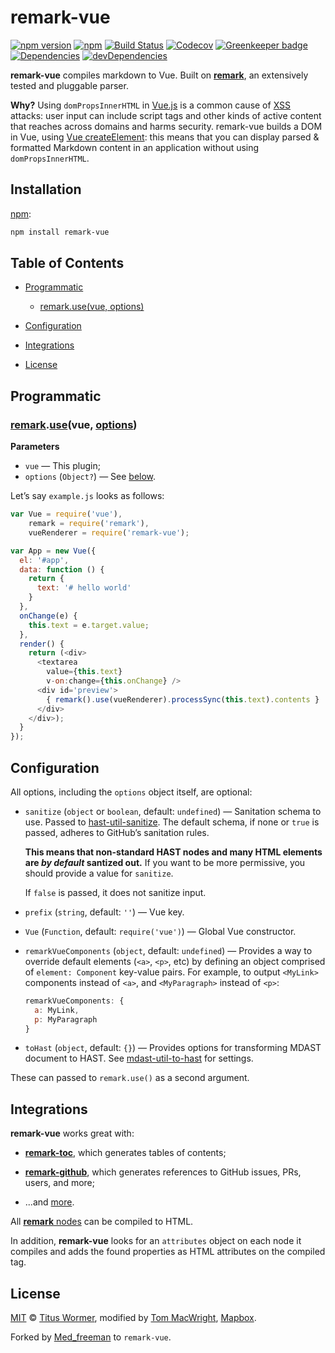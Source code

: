 # remark-vue

[![npm version](https://badgen.net/npm/v/remark-vue)](https://www.npmjs.com/package/remark-vue)
[![npm](https://badgen.net/npm/dt/remark-vue)](https://npmjs.com/package/remark-vue)
[![Build Status](https://badgen.net/circleci/github/medfreeman/remark-vue/vuejs)](https://circleci.com/gh/medfreeman/remark-vue)
[![Codecov](https://badgen.net/codecov/c/github/medfreeman/remark-vue/vuejs)](https://codecov.io/gh/medfreeman/remark-vue/branch/vuejs)
[![Greenkeeper badge](https://badges.greenkeeper.io/medfreeman/remark-vue.svg)](https://greenkeeper.io/)
[![Dependencies](https://badgen.net/david/dep/medfreeman/remark-vue)](https://david-dm.org/medfreeman/remark-vue)
[![devDependencies](https://badgen.net/david/dev/medfreeman/remark-vue)](https://david-dm.org/medfreeman/remark-vue?type=dev)

**remark-vue** compiles markdown to Vue.  Built on [**remark**](https://github.com/remarkjs/remark),
an extensively tested and pluggable parser.

**Why?** Using `domPropsInnerHTML` in
[Vue.js](https://vuejs.org/) is a common cause of [XSS](https://en.wikipedia.org/wiki/Cross-site_scripting)
attacks: user input can include script tags and other kinds of active
content that reaches across domains and harms security. remark-vue
builds a DOM in Vue, using [Vue createElement](https://vuejs.org/v2/guide/render-function.html#Nodes-Trees-and-the-Virtual-DOM):
this means that you can display parsed & formatted Markdown content
in an application without using `domPropsInnerHTML`.

## Installation

[npm](https://docs.npmjs.com/cli/install):

```bash
npm install remark-vue
```

## Table of Contents

*   [Programmatic](#programmatic)

    *   [remark.use(vue, options)](#remarkusevue-options)

*   [Configuration](#configuration)

*   [Integrations](#integrations)

*   [License](#license)

## Programmatic

### [remark](https://github.com/wooorm/remark#api).[use](https://github.com/wooorm/remark#remarkuseplugin-options)(vue, [options](#configuration))

**Parameters**

*   `vue` — This plugin;
*   `options` (`Object?`) — See [below](#configuration).

Let’s say `example.js` looks as follows:

```js
var Vue = require('vue'),
    remark = require('remark'),
    vueRenderer = require('remark-vue');

var App = new Vue({
  el: '#app',
  data: function () {
    return {
      text: '# hello world'
    }
  },
  onChange(e) {
    this.text = e.target.value;
  },
  render() {
    return (<div>
      <textarea
        value={this.text}
        v-on:change={this.onChange} />
      <div id='preview'>
        { remark().use(vueRenderer).processSync(this.text).contents }
      </div>
    </div>);
  }
});
```

## Configuration

All options, including the `options` object itself, are optional:

*   `sanitize` (`object` or `boolean`, default: `undefined`)
    — Sanitation schema to use. Passed to
    [hast-util-sanitize](https://github.com/wooorm/hast-util-sanitize).
    The default schema, if none or `true` is passed, adheres to GitHub’s
    sanitation rules.

    **This means that non-standard HAST nodes and many
    HTML elements are *by default* santized out.** If you want to be more
    permissive, you should provide a value for `sanitize`.

    If `false` is passed, it does not sanitize input.

*   `prefix` (`string`, default: `''`)
    — Vue key.

*   `Vue` (`Function`, default: `require('vue')`)
    — Global Vue constructor.

*   `remarkVueComponents` (`object`, default: `undefined`)
    — Provides a way to override default elements (`<a>`, `<p>`, etc)
    by defining an object comprised of `element: Component` key-value
    pairs. For example, to output `<MyLink>` components instead of
    `<a>`, and `<MyParagraph>` instead of `<p>`:

    ```js
    remarkVueComponents: {
      a: MyLink,
      p: MyParagraph
    }
    ```

*   `toHast` (`object`, default: `{}`)
    — Provides options for transforming MDAST document to HAST.
    See [mdast-util-to-hast](https://github.com/wooorm/mdast-util-to-hast#api)
    for settings.

These can passed to `remark.use()` as a second argument.

## Integrations

**remark-vue** works great with:

*   [**remark-toc**](https://github.com/wooorm/remark-toc), which generates
    tables of contents;

*   [**remark-github**](https://github.com/wooorm/remark-github), which
    generates references to GitHub issues, PRs, users, and more;

*   ...and [more](https://github.com/wooorm/remark/blob/master/doc/plugins.md#list-of-plugins).

All [**remark** nodes](https://github.com/wooorm/mdast)
can be compiled to HTML.

In addition, **remark-vue** looks for an
`attributes` object on each node it compiles and adds the found properties
as HTML attributes on the compiled tag.

## License

[MIT](LICENSE) © [Titus Wormer](http://wooorm.com), modified by [Tom MacWright](http://www.macwright.org/), [Mapbox](https://www.mapbox.com/).

Forked by [Med_freeman](https://medfreeman.io) to `remark-vue`.
